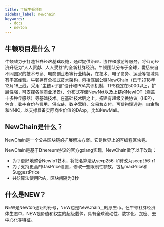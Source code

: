 ```yaml
---
title: 了解牛顿项目
sidebar_label: newchain
keywords:
  - docs
  - newton
---
```


## 牛顿项目是什么？

牛顿致力于打造社群经济基础设施，通过提供治理、协作和激励等服务，将公司经济升级为“人人贡献、人人受益”的全新社群经济。牛顿团队分布于全球，囊括来自不同国家的技术专家、电商创业者等行业精英，在技术、电子商务、运营等领域具有丰富经验。牛顿拥有全栈式技术架构，包括底层公链NewChain（已于2018年12月18上线，采用 “主链+子链”设计和POA共识机制，TPS稳定在5000以上，扩展性强，可支撑各类商业场景）、分布式存储NewNet以及上链的NewIOT（涵盖十多种传感器）等基础技术。在基础技术层之上，搭建有超级交换协议（HEP），包含：数字身份与信用、供应链、数字营销、交易和支付、可信物理通道、自金融和NNIO，以支撑具备实际商业价值的DApp，比如NewMall。

## NewChain是什么？

NewChain是一个公共区块链的扩展解决方案。它是世界上的可编程区块链。

NewChain是基于Ethereum协议的官方golang实现。NewChain做了以下改动：
- 为了更好地整合NewIoT技术，将签名算法从secp256-k1修改为secp256-r1
- 为了支持更高的GasPrice设置，修改一些限制性参数，包括maxPrice和SuggestPrice
- 共识算法使用PoA，区块间隔为3秒

## 什么是NEW？

NEW是Newton通证的符号，NEW也是NewChain上的原生币。在牛顿社群经济体生态中，NEW是价值和权益的超级载体，具有全球流动性、数字化、加密、去中心化等特征。
